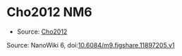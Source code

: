 <a name="material" />

# Cho2012 NM6
<script type="application/ld+json">
  {
    "@context": "https://schema.org/",
    "@type": "ChemicalSubstance",
    "@id": "https://egonw.github.io/nanowiki/nanowiki193.html#material",
    "http://purl.org/dc/terms/conformsTo":
      {
        "@type": "CreativeWork",
        "@id": "https://bioschemas.org/profiles/ChemicalSubstance/0.4-RELEASE/"
      },
    "identfier": "193",
    "name": "Cho2012 NM6",
    "url": "https://egonw.github.io/nanowiki/nanowiki193.html#material",
    "sameAs": "http://127.0.0.1/mediawiki/index.php/Special:URIResolver/Cho2012_NM6"
  }
</script>


* Source: [Cho2012](Cho2012.md)


Source: NanoWiki 6, doi:[10.6084/m9.figshare.11897205.v1](https://doi.org/10.6084/m9.figshare.11897205.v1)
